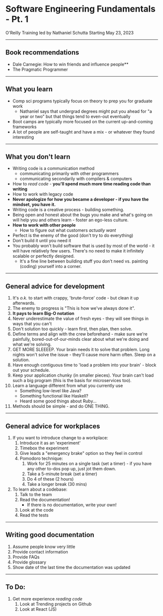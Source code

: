 # Software Engineering Fundamentals - Pt. 1
O'Reilly Training led by Nathaniel Schutta
Starting May 23, 2023

---

## Book recommendations
- Dale Carnegie: How to win friends and influence people**
- The Pragmatic Programmer


---

## What you learn
- Comp sci programs typically focus on theory to prep you for graduate work
    - Nathaniel says that undergrad degrees might put you ahead for "a year or two" but that things tend to even-out eventually
- Boot camps are typically more focused on the current up-and-coming frameworks
- A lot of people are self-taught and have a mix - or whatever they found interesting

---

## What you don't learn
- Writing code is a communication method
    - communicating primarily with other programmers
    - communicating secondarily with compilers & computers
- How to *read code* - **you'll spend much more time reading code than writing**
- How to work with legacy code
- **Never apologize for how you became a developer - if you have the mindset, you have it.**
- Writing code is a creative process - building something.
- Being open and honest about the bugs you make and what's going on will help you and others learn - foster an ego-less culture.
- **How to work with other people**
    - How to figure out what customers *actually want*
- Perfect is the enemy of the good (don't try to do everything)
- Don't build it until you need it
- You probably won't build software that is used by most of the world - it will have relatively few users. There's no need to make it infinitely scalable or perfectly designed.
    - It's a fine line between building stuff you don't need vs. painting (coding) yourself into a corner.

---

## General advice for development
1. It's *o.k.* to start with crappy, 'brute-force' code - but clean it up afterwards.
2. The enemy to progress is "This is how we've always done it".
3. **It pays to learn Big-O notation**
4. Never underestimate the value of fresh eyes - they will see things in ways that you can't
5. Don't solution too quickly - learn first, then plan, then solve.
6. Define terms and align with the crew beforehand - make sure we're painfully, bored-out-of-our-minds clear about what we're doing and what we're solving.
7. GET MORE SLEEEEP. Your brain needs it to solve that problem. Long nights won't solve the issue - they'll cause more harm often. Sleep on a solution.
8. Have enough contiguous time to 'load a problem into your brain' - block out your schedule.
9. Keep your application chunky (in smaller pieces). Your brain can't load such a big program (this is the basis for microservices too).
10. Learn a language different from what you currently use
    - Something low-level like Java?
    - Something functional like Haskell?
    - Heard some good things about Ruby...
11. Methods should be simple - and do ONE THING.

---

## General advice for workplaces
1. If you want to introduce change to a workplace:
    1. Introduce it as an 'experiment'
    2. Timebox the experiment
    3. Give leads a "emergency brake" option so they feel in control
    4. Pomodoro technique:
        1. Work for 25 minutes on a single task (set a timer) - if you have any other to-dos pop up, just jot them down.
        2. Take a 5-minute break (set a timer)
        3. Do 4 of these (2 hours)
        4. Take a longer break (30 mins)
2. To learn about a codebase:
    1. Talk to the team
    2. Read the documentation!
        - If there is no documentation, write your own!
    3. Look at the code
    4. Read the tests

---

## Writing good documentation
1. Assume people know very little
2. Provide contact information
3. Provide FAQs
4. Provide glossary
5. Show date of the last time the documentation was updated

---

## To Do:
1. Get more experience *reading code*
    1. Look at Trending projects on Github
    2. Look at React (JS)

